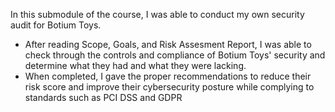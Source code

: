 In this submodule of the course, I was able to conduct my own security audit for Botium Toys.

- After reading Scope, Goals, and Risk Assesment Report, I was able to check through the controls and compliance of Botium Toys' security and determine what they had and what they were lacking.
- When completed, I gave the proper recommendations to reduce their risk score and improve their cybersecurity posture while complying to standards such as PCI DSS and GDPR
